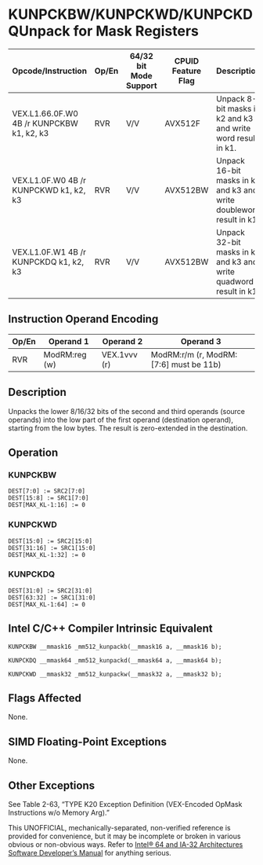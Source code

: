 # KUNPCKBW/KUNPCKWD/KUNPCKDQ**Unpack for Mask Registers**

| Opcode/Instruction                        | Op/En | 64/32 bit Mode Support | CPUID Feature Flag | Description                                                         |
| ----------------------------------------- | ----- | ---------------------- | ------------------ | ------------------------------------------------------------------- |
| VEX.L1.66.0F.W0 4B /r KUNPCKBW k1, k2, k3 | RVR   | V/V                    | AVX512F            | Unpack 8-bit masks in k2 and k3 and write word result in k1.        |
| VEX.L1.0F.W0 4B /r KUNPCKWD k1, k2, k3    | RVR   | V/V                    | AVX512BW           | Unpack 16-bit masks in k2 and k3 and write doubleword result in k1. |
| VEX.L1.0F.W1 4B /r KUNPCKDQ k1, k2, k3    | RVR   | V/V                    | AVX512BW           | Unpack 32-bit masks in k2 and k3 and write quadword result in k1.   |

## Instruction Operand Encoding

| Op/En | Operand 1     | Operand 2    | Operand 3                              |
| ----- | ------------- | ------------ | -------------------------------------- |
| RVR   | ModRM:reg (w) | VEX.1vvv (r) | ModRM:r/m (r, ModRM:[7:6] must be 11b) |

## Description

Unpacks the lower 8/16/32 bits of the second and third operands (source operands) into the low part of the first operand (destination operand), starting from the low bytes. The result is zero-extended in the destination.

## Operation

### KUNPCKBW

```
DEST[7:0] := SRC2[7:0]
DEST[15:8] := SRC1[7:0]
DEST[MAX_KL-1:16] := 0

```

### KUNPCKWD

```
DEST[15:0] := SRC2[15:0]
DEST[31:16] := SRC1[15:0]
DEST[MAX_KL-1:32] := 0

```

### KUNPCKDQ

```
DEST[31:0] := SRC2[31:0]
DEST[63:32] := SRC1[31:0]
DEST[MAX_KL-1:64] := 0

```

## Intel C/C++ Compiler Intrinsic Equivalent

```
KUNPCKBW __mmask16 _mm512_kunpackb(__mmask16 a, __mmask16 b);

```

```
KUNPCKDQ __mmask64 _mm512_kunpackd(__mmask64 a, __mmask64 b);

```

```
KUNPCKWD __mmask32 _mm512_kunpackw(__mmask32 a, __mmask32 b);

```

## Flags Affected

None.

## SIMD Floating-Point Exceptions

None.

## Other Exceptions

See Table 2-63, “TYPE K20 Exception Definition (VEX-Encoded OpMask Instructions w/o Memory Arg).”

This UNOFFICIAL, mechanically-separated, non-verified reference is provided for convenience, but it may be
incomplete or broken in various obvious or non-obvious
ways. Refer to [Intel® 64 and IA-32 Architectures Software Developer’s Manual](https://software.intel.com/en-us/download/intel-64-and-ia-32-architectures-sdm-combined-volumes-1-2a-2b-2c-2d-3a-3b-3c-3d-and-4) for anything serious.
